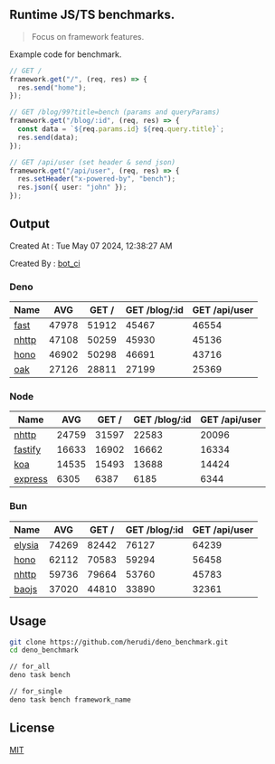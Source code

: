 ## Runtime JS/TS benchmarks.

> Focus on framework features.

Example code for benchmark.
```ts
// GET /
framework.get("/", (req, res) => {
  res.send("home");
});

// GET /blog/99?title=bench (params and queryParams)
framework.get("/blog/:id", (req, res) => {
  const data = `${req.params.id} ${req.query.title}`;
  res.send(data);
});

// GET /api/user (set header & send json)
framework.get("/api/user", (req, res) => {
  res.setHeader("x-powered-by", "bench");
  res.json({ user: "john" });
});
```

## Output
Created At : Tue May 07 2024, 12:38:27 AM

Created By : [bot_ci](https://github.com/herudi/deno_benchmarks/commits?author=github-actions%5Bbot%5D)


### Deno
|Name|AVG|GET /|GET /blog/:id|GET /api/user|
|----|----|----|----|----|
|[fast](https://github.com/danteissaias/fast)|47978|51912|45467|46554|
|[nhttp](https://github.com/nhttp/nhttp)|47108|50259|45930|45136|
|[hono](https://github.com/honojs/hono)|46902|50298|46691|43716|
|[oak](https://github.com/oakserver/oak)|27126|28811|27199|25369|
  


### Node
|Name|AVG|GET /|GET /blog/:id|GET /api/user|
|----|----|----|----|----|
|[nhttp](https://github.com/nhttp/nhttp)|24759|31597|22583|20096|
|[fastify](https://github.com/fastify/fastify)|16633|16902|16662|16334|
|[koa](https://github.com/koajs/koa)|14535|15493|13688|14424|
|[express](https://github.com/expressjs/express)|6305|6387|6185|6344|
  


### Bun
|Name|AVG|GET /|GET /blog/:id|GET /api/user|
|----|----|----|----|----|
|[elysia](https://github.com/elysiajs/elysia)|74269|82442|76127|64239|
|[hono](https://github.com/honojs/hono)|62112|70583|59294|56458|
|[nhttp](https://github.com/nhttp/nhttp)|59736|79664|53760|45783|
|[baojs](https://github.com/mattreid1/baojs)|37020|44810|33890|32361|
  



## Usage

```bash
git clone https://github.com/herudi/deno_benchmark.git
cd deno_benchmark

// for_all
deno task bench

// for_single
deno task bench framework_name
```

## License

[MIT](LICENSE)


